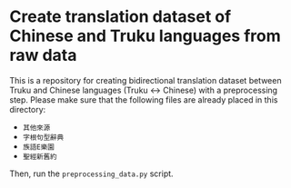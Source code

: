 # Create translation dataset of Chinese and Truku languages from raw data
This is a repository for creating bidirectional translation dataset between Truku and Chinese languages (Truku ↔ Chinese) with a preprocessing step.
Please make sure that the following files are already placed in this directory:
* `其他來源`
* `字根句型辭典`
* `族語E樂園`
* `聖經新舊約`

Then, run the `preprocessing_data.py` script.
